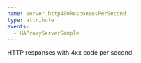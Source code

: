 ```yaml
---
name: server.http400ResponsesPerSecond
type: attribute
events:
  - HAProxyServerSample
---
```


HTTP responses with 4xx code per second.